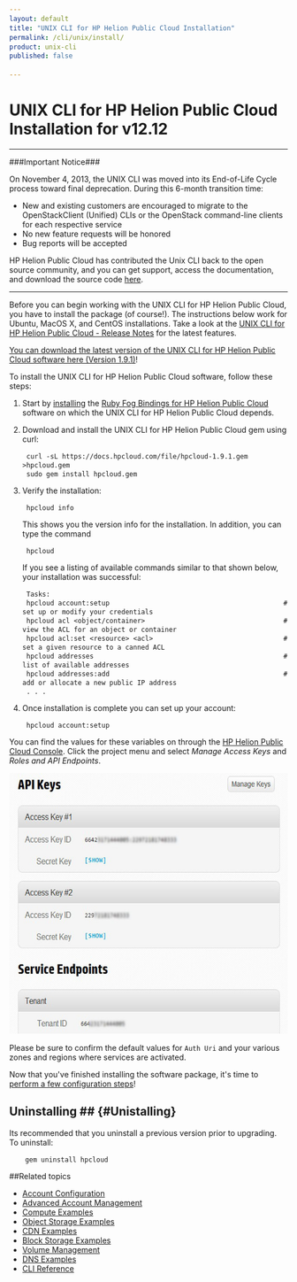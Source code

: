 ```yaml
---
layout: default
title: "UNIX CLI for HP Helion Public Cloud Installation"
permalink: /cli/unix/install/
product: unix-cli
published: false

---
```

<!--PUBLISHED-->
# UNIX CLI for HP Helion Public Cloud Installation for v12.12

___________________

###Important Notice###

On November 4, 2013, the UNIX CLI was moved into its End-of-Life Cycle process toward final deprecation. During this 6-month transition time:

* New and existing customers are encouraged to migrate to the OpenStackClient (Unified) CLIs or the OpenStack command-line clients for each respective service
* No new feature requests will be honored
* Bug reports will be accepted

HP Helion Public Cloud has contributed the Unix CLI back to the open source community, and you can get support, access the documentation, and download the source code [here](https://github.com/hpcloud/unix_cli).

_________________________________________


Before you can begin working with the UNIX CLI for HP Helion Public Cloud, you have to install the package (of course!).  The instructions below work for Ubuntu, MacOS X, and CentOS installations.  Take a look at the [UNIX CLI for HP Helion Public Cloud - Release Notes](/cli/unix/release-notes/) for the latest features.

[You can download the latest version of the UNIX CLI for HP Helion Public Cloud software here (Version 1.9.1)](/file/hpcloud-1.9.1.gem)!

To install the UNIX CLI for HP Helion Public Cloud software, follow these steps:

1. Start by [installing](/bindings/fog/install/) the [Ruby Fog Bindings for HP Helion Public Cloud](/bindings/fog/) software on which the UNIX CLI for HP Helion Public Cloud depends.

2. Download and install the UNIX CLI for HP Helion Public Cloud gem using curl:

        curl -sL https://docs.hpcloud.com/file/hpcloud-1.9.1.gem >hpcloud.gem
        sudo gem install hpcloud.gem

3. Verify the installation:

        hpcloud info

    This shows you the version info for the installation.  In addition, you can type the command

        hpcloud

   If you see a listing of available commands similar to that shown below, your installation was successful:

        Tasks:
        hpcloud account:setup                                            # set up or modify your credentials
        hpcloud acl <object/container>                                   # view the ACL for an object or container
        hpcloud acl:set <resource> <acl>                                 # set a given resource to a canned ACL
        hpcloud addresses                                                # list of available addresses
        hpcloud addresses:add                                            # add or allocate a new public IP address
        . . .

4. Once installation is complete you can set up your account:

        hpcloud account:setup

You can find the values for these variables on through the [HP Helion Public Cloud Console](https://horizon.hpcloud.com). Click the project menu and select *Manage Access Keys* and *Roles and API Endpoints*.  

<img src="media/api_keys-2.jpg" width="580" height="471" alt="" />

Please be sure to confirm the default values for `Auth Uri` and your various zones and regions where services are activated.

Now that you've finished installing the software package, it's time to [perform a few configuration steps](/cli/unix/configuration/)!

## Uninstalling ##  {#Unistalling}

Its recommended that you uninstall a previous version prior to upgrading. To uninstall:

        gem uninstall hpcloud


##Related topics

* [Account Configuration](/cli/unix/configuration/)
* [Advanced Account Management](/cli/unix/account-management/)
* [Compute Examples](/cli/unix/compute/)
* [Object Storage Examples](/cli/unix/object-storage/)
* [CDN Examples](/cli/unix/cdn/)
* [Block Storage Examples](/cli/unix/block-storage/)
* [Volume Management](/block-storage/volume/)
* [DNS Examples](/cli/unix/dns/)
* [CLI Reference](/cli/unix/reference/)
